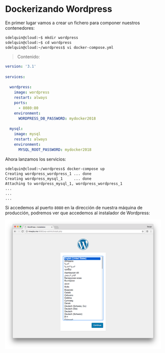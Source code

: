 # Dockerizando Wordpress

En primer lugar vamos a crear un fichero para componer nuestros contenedores:

~~~console
sdelquin@cloud:~$ mkdir wordpress
sdelquin@cloud:~$ cd wordpress
sdelquin@cloud:~/wordpress$ vi docker-compose.yml
~~~

> Contenido:

~~~yml
version: '3.1'

services:

  wordpress:
    image: wordpress
    restart: always
    ports:
      - 8080:80
    environment:
      WORDPRESS_DB_PASSWORD: mydocker2018

  mysql:
    image: mysql
    restart: always
    environment:
      MYSQL_ROOT_PASSWORD: mydocker2018
~~~

Ahora lanzamos los servicios:

~~~console
sdelquin@cloud:~/wordpress$ docker-compose up
Creating wordpress_wordpress_1 ... done
Creating wordpress_mysql_1     ... done
Attaching to wordpress_mysql_1, wordpress_wordpress_1
...
...
...
~~~

Si accedemos al puerto `8080` en la dirección de nuestra máquina de producción, podremos ver que accedemos al instalador de Wordpress:

![Puerto 8080](img/wordpress_docker01.png) 


